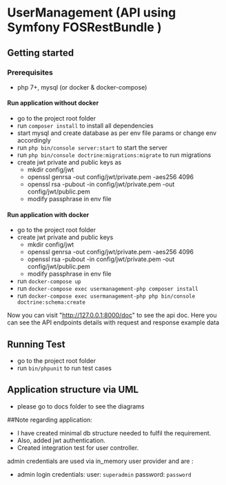 # UserManagement (API using Symfony FOSRestBundle )

## Getting started

### Prerequisites
  - php 7+, mysql (or docker & docker-compose)

#### Run application without docker
  - go to the project root folder
  - run `composer install` to install all dependencies
  - start mysql and create database as per env file params or change env accordingly
  - run `php bin/console server:start` to start the server
  - run `php bin/console doctrine:migrations:migrate` to run migrations
  - create jwt private and public keys as 
    - mkdir config/jwt
    - openssl genrsa -out config/jwt/private.pem -aes256 4096
    - openssl rsa -pubout -in config/jwt/private.pem -out config/jwt/public.pem
    - modify passphrase in env file


#### Run application with docker
  - go to the project root folder
  - create jwt private and public keys
    - mkdir config/jwt
    - openssl genrsa -out config/jwt/private.pem -aes256 4096
    - openssl rsa -pubout -in config/jwt/private.pem -out config/jwt/public.pem
    - modify passphrase in env file
  - run `docker-compose up`
  - run `docker-compose exec usermanagement-php composer install `
  - run `docker-compose exec usermanagement-php php bin/console doctrine:schema:create`


Now you can visit "http://127.0.0.1:8000/doc" to see the api doc.
Here you can see the API endpoints details with request and response example data


## Running Test
  - go to the project root folder
  - run `bin/phpunit` to run test cases

## Application structure via UML
  - please go to docs folder to see the diagrams


##Note regarding application: 
  - I have created minimal db structure needed to fulfil the requirement.
  - Also, added jwt authentication.
  - Created integration test for user controller.

admin credentials are used via in_memory user provider and are :

  - admin login credentials:
    user: `superadmin`
    password: `password`